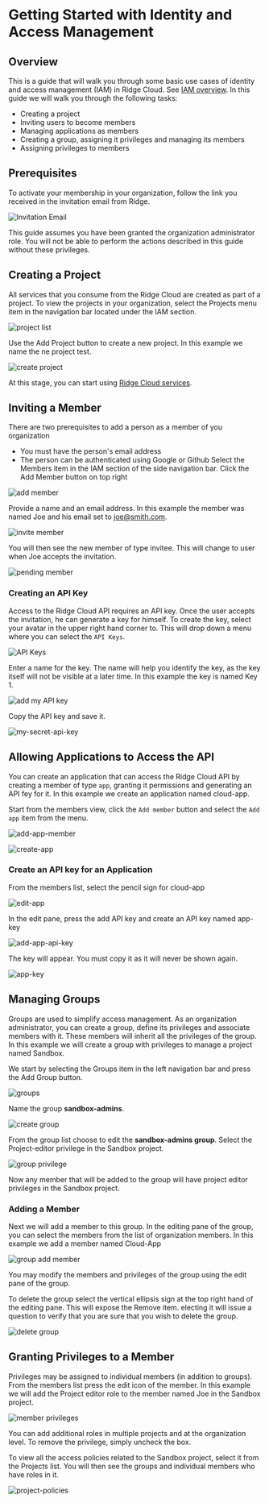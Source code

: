 # Getting Started with Identity and Access Management

## Overview
This is a guide that will walk you through some basic use cases of identity and access management (IAM) in Ridge Cloud. See [IAM overview](../../docs/iam/iam-overview.md).
In this guide we will walk you through the following tasks:
- Creating a project
- Inviting users to become members
- Managing applications as members
- Creating a group, assigning it privileges and managing its members
- Assigning privileges to members




## Prerequisites
To activate your membership in your organization, follow the link you received in the invitation email from Ridge.


![Invitation Email](email.png)

This guide assumes you have been granted the organization administrator role.
You will not be able to perform the actions described in this guide without these privileges.

## Creating a Project

All services that you consume from the Ridge Cloud are created as part of a project. To view the projects in your organization, select the Projects menu item in the navigation bar located under the IAM section.


![project list](projects.png)


Use the Add Project button to create a new project. In this example we name the ne project test.


![create project](project-create.png)


At this stage, you can start using [Ridge Cloud services](https://www.ridge.co).


## Inviting a Member
There are two prerequisites to add a person as a member of you organization
- You must have the person's email address
- The person can be authenticated using Google or Github
Select the Members item in the IAM section of the side navigation bar.
Click the Add Member button on top right


![add member](add-member.png)


Provide a name and an email address. In this example the member was named Joe and his email set to joe@smith.com.


![invite member](invite-member.png)


You will then see the new member of type invitee. This will change to user when Joe accepts the invitation.


![pending member](added-member.png)

### Creating an API Key
Access to the Ridge Cloud API requires an API key. Once the user accepts the invitation, he can generate a key for himself. To create the key, select your avatar in the upper right hand corner to. This will drop down a menu where you can select the `API Keys`.

![API Keys](create-api-key.png)


Enter a name for the key. The name will help you identify the key, as the key itself will not be visible at a later time. In this example the key is named Key 1.


![add my API key](add-my-api-key.png)

Copy the API key and save it.

![my-secret-api-key](my-api-key.png)


## Allowing Applications to Access the API
You can create an application that can access the Ridge Cloud API by creating a member of type `app`, granting it permissions and generating an API fey for it. In this example we create an application named  cloud-app.


Start from the members view, click the `Add member` button and select the `Add app` item from the menu.

![add-app-member](add-member.png)

![create-app](add-app.png)

### Create an API key for an Application
From the members list, select the pencil sign for cloud-app

![edit-app](app-in-list.png)

In the edit pane, press the add API key and create an API key named app-key


![add-app-api-key](create-app-key.png)

The key will appear. You must copy it as it will never be shown again.

![app-key](app-key.png)



## Managing Groups
Groups are used to simplify access management. As an organization administrator, you can create a group, define its privileges and associate members with it. These members will inherit all the privileges of the group. In this example we will create a group with privileges to manage a project named Sandbox.

We start by selecting the Groups item in the left navigation bar and press the Add Group button.


![groups](groups.png)

Name the group **sandbox-admins**.


![create group](create-group.png)

From the group list choose to edit the **sandbox-admins group**. Select the Project-editor privilege in the Sandbox project.


![group privilege](add-group-privileges.png)

Now any member that will be added to the group will have project editor privileges in the Sandbox project.

### Adding a Member
Next we will add a member to this group. In the editing pane of the group, you can select the members from the list of organization members. In this example we add a member named Cloud-App


![group add member](group-add-member.png)


You may modify the members and privileges of the group using the edit pane of the group.

To delete the group select the vertical ellipsis sign at the top right hand of the editing pane. This will expose the Remove item. electing it will issue a question to verify that you are sure that you wish to delete the group.


![delete group](delete-group.png)

## Granting Privileges to a Member
Privileges may be assigned to individual members (in addition to groups). From the members list press the edit icon of the member. In this example we will add the Project editor role to the member named Joe in the Sandbox project.

![member privileges](member-privilege.png)

You can add additional roles in multiple projects and at the organization level.
To remove the privilege, simply uncheck the box.

To view all the access policies related to the Sandbox project, select it from the Projects list. You will then see the groups and individual members who have roles in it.

![project-policies](project-policies.png)
